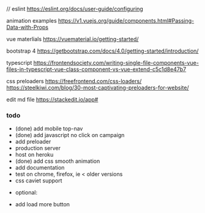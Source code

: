 // eslint
https://eslint.org/docs/user-guide/configuring

animation examples
https://v1.vuejs.org/guide/components.html#Passing-Data-with-Props

vue materlials
https://vuematerial.io/getting-started/

bootstrap 4
https://getbootstrap.com/docs/4.0/getting-started/introduction/

typescript
https://frontendsociety.com/writing-single-file-components-vue-files-in-typescript-vue-class-component-vs-vue-extend-c5c1d8e47b7

css preloaders
https://freefrontend.com/css-loaders/
https://steelkiwi.com/blog/30-most-captivating-preloaders-for-website/

edit md file
https://stackedit.io/app#

### todo

- (done) add mobile top-nav
- (done) add javascript no click on campaign
- add preloader
- production server
- host on heroku
- (done) add css smooth animation
- add documentation
- test on chrome, firefox, ie < older versions
- css caviet support

* optional:

- add load more button
